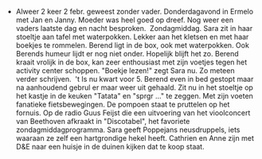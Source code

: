 - Alweer 2 keer 2 febr. geweest zonder vader. Donderdagavond in Ermelo met Jan en Janny. Moeder was heel goed op dreef. Nog weer een vaders laatste dag en nacht besproken.
  ​
  Zondagmiddag. Sara zit in haar stoeltje aan tafel met waterpokken. Lekker aan het kletsen en met haar boekjes te rommelen. Berend ligt in de box, ook met waterpokken. Ook Berends humeur lijdt er nog niet onder. Hopelijk blijft het zo. Berend kraait vrolijk in de box, kan zeer enthousiast met zijn voetjes tegen het activity center schoppen. "Boekje lezen!" zegt Sara nu. Zo meteen verder schrijven.
  ​
  't Is nu kwart voor 5. Berend even in bed gestopt maar na aanhoudend gebrul er maar weer uit gehaald. Zit nu in het stoeltje op het kastje in de keuken "Tatata" en "sprgr ..." te zeggen. Met zijn voeten fanatieke fietsbewegingen. De pompoen staat te pruttelen op het fornuis. Op de radio Guus Feijst die een uitvoering van het vioolconcert van Beethoven afkraakt in "Discotabel", het favoriete zondagmiddagprogramma. Sara geeft Poppejans neusdruppels, iets waaraan ze zelf een hartgrondige hekel heeft. Cathrien en Anne zijn met D&E naar een huisje in de duinen kijken dat te koop staat.